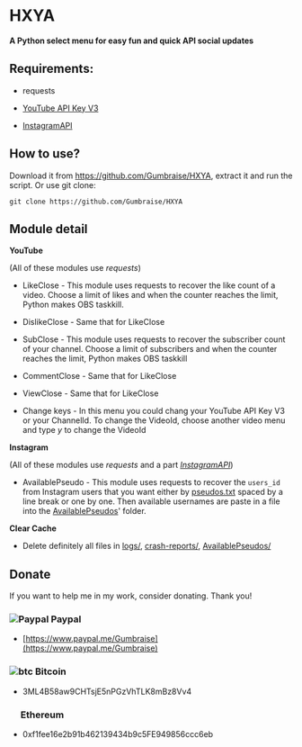 # HXYA

**A Python select menu for easy fun and quick API social updates**

## Requirements:

* requests

* <a href="https://console.developers.google.com/apis/library/youtube.googleapis.com?id=125bab65-cfb6-4f25-9826-4dcc309bc508&project=python-264312">YouTube API Key V3</a>

* <a href="https://github.com/LevPasha/Instagram-API-python">InstagramAPI</a>

## How to use?

Download it from https://github.com/Gumbraise/HXYA, extract it and run the script.
Or use git clone:

```
git clone https://github.com/Gumbraise/HXYA
```

## Module detail

**YouTube**

(All of these modules use *requests*)

* LikeClose - This module uses requests to recover the like count of a video. Choose a limit of likes and when the counter reaches the limit, Python makes OBS taskkill.

* DislikeClose - Same that for LikeClose

* SubClose - This module uses requests to recover the subscriber count of your channel. Choose a limit of subscribers and when the counter reaches the limit, Python makes OBS taskkill

* CommentClose - Same that for LikeClose

* ViewClose - Same that for LikeClose

* Change keys - In this menu you could chang your YouTube API Key V3 or your ChannelId. To change the VideoId, choose another video menu and type *y* to change the VideoId

**Instagram**

(All of these modules use *requests* and a part <a href="https://github.com/LevPasha/Instagram-API-python">*InstagramAPI*</a>)

* AvailablePseudo - This module uses requests to recover the `users_id` from Instagram users that you want either by <a href="https://github.com/Gumbraise/HXYA/tree/master/path/instagram/pseudos.txt">pseudos.txt</a> spaced by a line break or one by one. Then available usernames are paste in a file into the <a href="https://github.com/Gumbraise/HXYA/tree/master/path/instagram/AvailablePseudos">AvailablePseudos</a>' folder.

**Clear Cache**

* Delete definitely all files in <a href="https://github.com/Gumbraise/HXYA/tree/master/logs">logs/</a>, <a href="https://github.com/Gumbraise/HXYA/tree/master/crash-reports">crash-reports/</a>, <a href="https://github.com/Gumbraise/HXYA/tree/master/path/instagram/AvailablePseudos">AvailablePseudos/</a>

## Donate

If you want to help me in my work, consider donating. Thank you!

### ![Paypal](https://raw.githubusercontent.com/reek/anti-adblock-killer/gh-pages/images/paypal.png) Paypal

- [https://www.paypal.me/Gumbraise](https://www.paypal.me/Gumbraise)

### ![btc](https://raw.githubusercontent.com/reek/anti-adblock-killer/gh-pages/images/bitcoin.png) Bitcoin

- 3ML4B58aw9CHTsjE5nPGzVhTLK8mBz8Vv4

### <img src="https://www.logolynx.com/images/logolynx/b0/b0839301e62a21664ea82d24ab1a0414.png" width="16" height="16" /> Ethereum

- 0xf1fee16e2b91b462139434b9c5FE949856ccc6eb
